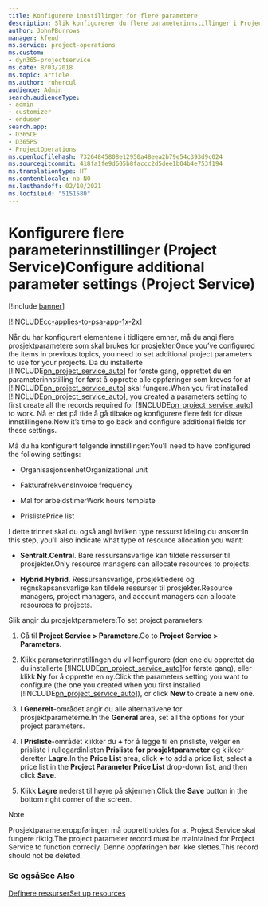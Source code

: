 ```yaml
---
title: Konfigurere innstillinger for flere parametere
description: Slik konfigurerer du flere parameterinnstillinger i Project Service
author: JohnPBurrows
manager: kfend
ms.service: project-operations
ms.custom:
- dyn365-projectservice
ms.date: 8/03/2018
ms.topic: article
ms.author: ruhercul
audience: Admin
search.audienceType:
- admin
- customizer
- enduser
search.app:
- D365CE
- D365PS
- ProjectOperations
ms.openlocfilehash: 73264845808e12950a48eea2b79e54c393d9c024
ms.sourcegitcommit: 418fa1fe9d605b8faccc2d5dee1b04b4e753f194
ms.translationtype: HT
ms.contentlocale: nb-NO
ms.lasthandoff: 02/10/2021
ms.locfileid: "5151580"
---
```

# <a name="configure-additional-parameter-settings-project-service"></a><span data-ttu-id="afbbb-103">Konfigurere flere parameterinnstillinger (Project Service)</span><span class="sxs-lookup"><span data-stu-id="afbbb-103">Configure additional parameter settings (Project Service)</span></span>

[!include [banner](../includes/psa-now-project-operations.md)]

[!INCLUDE[cc-applies-to-psa-app-1x-2x](../includes/cc-applies-to-psa-app-1x-2x.md)]

<span data-ttu-id="afbbb-104">Når du har konfigurert elementene i tidligere emner, må du angi flere prosjektparametere som skal brukes for prosjekter.</span><span class="sxs-lookup"><span data-stu-id="afbbb-104">Once you’ve configured the items in previous topics, you need to set additional project parameters to use for your projects.</span></span> <span data-ttu-id="afbbb-105">Da du installerte [!INCLUDE[pn_project_service_auto](../includes/pn-project-service-auto.md)] for første gang, opprettet du en parameterinnstilling for først å opprette alle oppføringer som kreves for at [!INCLUDE[pn_project_service_auto](../includes/pn-project-service-auto.md)] skal fungere.</span><span class="sxs-lookup"><span data-stu-id="afbbb-105">When you first installed [!INCLUDE[pn_project_service_auto](../includes/pn-project-service-auto.md)], you created a parameters setting to first create all the records required for [!INCLUDE[pn_project_service_auto](../includes/pn-project-service-auto.md)] to work.</span></span> <span data-ttu-id="afbbb-106">Nå er det på tide å gå tilbake og konfigurere flere felt for disse innstillingene.</span><span class="sxs-lookup"><span data-stu-id="afbbb-106">Now it’s time to go back and configure additional fields for these settings.</span></span>  
  
 <span data-ttu-id="afbbb-107">Må du ha konfigurert følgende innstillinger:</span><span class="sxs-lookup"><span data-stu-id="afbbb-107">You’ll need to have configured the following settings:</span></span>  
  
-   <span data-ttu-id="afbbb-108">Organisasjonsenhet</span><span class="sxs-lookup"><span data-stu-id="afbbb-108">Organizational unit</span></span>  
  
-   <span data-ttu-id="afbbb-109">Fakturafrekvens</span><span class="sxs-lookup"><span data-stu-id="afbbb-109">Invoice frequency</span></span>  
  
-   <span data-ttu-id="afbbb-110">Mal for arbeidstimer</span><span class="sxs-lookup"><span data-stu-id="afbbb-110">Work hours template</span></span>  
  
-   <span data-ttu-id="afbbb-111">Prisliste</span><span class="sxs-lookup"><span data-stu-id="afbbb-111">Price list</span></span>  
 
<span data-ttu-id="afbbb-112">I dette trinnet skal du også angi hvilken type ressurstildeling du ønsker:</span><span class="sxs-lookup"><span data-stu-id="afbbb-112">In this step, you’ll also indicate what type of resource allocation you want:</span></span>  
  
- <span data-ttu-id="afbbb-113">**Sentralt**.</span><span class="sxs-lookup"><span data-stu-id="afbbb-113">**Central**.</span></span> <span data-ttu-id="afbbb-114">Bare ressursansvarlige kan tildele ressurser til prosjekter.</span><span class="sxs-lookup"><span data-stu-id="afbbb-114">Only resource managers can allocate resources to projects.</span></span>  
  
- <span data-ttu-id="afbbb-115">**Hybrid**.</span><span class="sxs-lookup"><span data-stu-id="afbbb-115">**Hybrid**.</span></span> <span data-ttu-id="afbbb-116">Ressursansvarlige, prosjektledere og regnskapsansvarlige kan tildele ressurser til prosjekter.</span><span class="sxs-lookup"><span data-stu-id="afbbb-116">Resource managers, project managers, and account managers can allocate resources to projects.</span></span>  
  
 
<span data-ttu-id="afbbb-117">Slik angir du prosjektparametere:</span><span class="sxs-lookup"><span data-stu-id="afbbb-117">To set project parameters:</span></span>  
  
1. <span data-ttu-id="afbbb-118">Gå til **Project Service > Parametere**.</span><span class="sxs-lookup"><span data-stu-id="afbbb-118">Go to **Project Service > Parameters**.</span></span>  
  
2. <span data-ttu-id="afbbb-119">Klikk parameterinnstillingen du vil konfigurere (den ene du opprettet da du installerte [!INCLUDE[pn_project_service_auto](../includes/pn-project-service-auto.md)]for første gang), eller klikk **Ny** for å opprette en ny.</span><span class="sxs-lookup"><span data-stu-id="afbbb-119">Click the parameters setting you want to configure (the one you created when you first installed [!INCLUDE[pn_project_service_auto](../includes/pn-project-service-auto.md)]), or click **New** to create a new one.</span></span>  
  
3. <span data-ttu-id="afbbb-120">I **Generelt**-området angir du alle alternativene for prosjektparameterne.</span><span class="sxs-lookup"><span data-stu-id="afbbb-120">In the **General** area, set all the options for your project parameters.</span></span>  
  
4. <span data-ttu-id="afbbb-121">I **Prisliste**-området klikker du **+** for å legge til en prisliste, velger en prisliste i rullegardinlisten **Prisliste for prosjektparameter** og klikker deretter **Lagre**.</span><span class="sxs-lookup"><span data-stu-id="afbbb-121">In the **Price List** area, click **+** to add a price list, select a price list in the **Project Parameter Price List** drop-down list, and then click **Save**.</span></span>  
  
5. <span data-ttu-id="afbbb-122">Klikk **Lagre** nederst til høyre på skjermen.</span><span class="sxs-lookup"><span data-stu-id="afbbb-122">Click the **Save** button in the bottom right corner of the screen.</span></span>  

> [!NOTE]
> <span data-ttu-id="afbbb-123">Prosjektparameteroppføringen må opprettholdes for at Project Service skal fungere riktig.</span><span class="sxs-lookup"><span data-stu-id="afbbb-123">The project parameter record must be maintained for Project Service to function correcly.</span></span> <span data-ttu-id="afbbb-124">Denne oppføringen bør ikke slettes.</span><span class="sxs-lookup"><span data-stu-id="afbbb-124">This record should not be deleted.</span></span>

### <a name="see-also"></a><span data-ttu-id="afbbb-125">Se også</span><span class="sxs-lookup"><span data-stu-id="afbbb-125">See Also</span></span>  
 [<span data-ttu-id="afbbb-126">Definere ressurser</span><span class="sxs-lookup"><span data-stu-id="afbbb-126">Set up resources</span></span>](../psa/set-up-resources.md)
